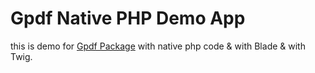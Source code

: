 # Gpdf Native PHP Demo App

this is demo for [Gpdf Package](https://github.com/omaralalwi/Gpdf) with native php code & with Blade & with Twig.
